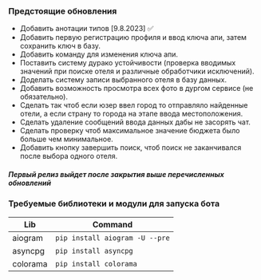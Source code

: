 ### Предстоящие обновления

- Добавить анотации типов [9.8.2023] :white_check_mark:
- Добавить первую регистрацию профиля и ввод ключа апи, затем сохранить ключ в базу.
- Добавить команду для изменения ключа апи.
- Поставить систему дурако устойчивости (проверка вводимых значений при поиске отеля и различные обработчики исключений).
- Доделать систему записи выбранного отеля в базу данных.
- Добавить возможность просмотра всех фото в дургом сервисе (не обязательно).
- Сделать так чтоб если юзер ввел город то отправляло найденные отели, а если страну то города на этапе ввода местоположения.
- Сделать удаление сообщений ввода данных дабы не засорять чат.
- Сделать проверку чтоб максимальное значение бюджета было больше чем минимальное.
- Добавить кнопку завершить поиск, чтоб поиск не заканчивался после выбора одного отеля.
##### Первый релиз выйдет после закрытия выше перечисленных обновлений

### Требуемые библиотеки и модули для запуска бота

| Lib | Command |
|-----|---------|
| aiogram | ```pip install aiogram -U --pre``` |
| asyncpg | ```pip install asyncpg``` |
| colorama | ```pip install colorama``` |
